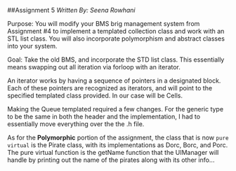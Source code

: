 ##Assignment 5
_Written By: Seena Rowhani_

Purpose:
  You will modify your BMS brig management system from Assignment #4 to implement a templated collection class and
work with an STL list class. You will also incorporate polymorphism and abstract classes into your system.

Goal:
  Take the old BMS, and incorporate the STD list class. This essentially means
  swapping out all iteration via forloop with an iterator.

  An iterator works by having a sequence of pointers in a designated block. Each of these pointers are recognized as iterators, and will point to the specified templated class provided. In our case will be Cells.

 Making the Queue templated required a few changes. For the generic type to be the same in both the header and the implementation, I had to essentially move everything over the the .h file.

  As for the __Polymorphic__ portion of the assignment, the class that is now `pure virtual` is the Pirate class, with its implementations as Dorc, Borc, and Porc. The pure virtual function is the getName function that the UIManager will handle by printing out the name of the pirates along with its other info...


